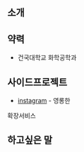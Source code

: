 
## 소개



## 약력

- 건국대학교 화학공학과

## 사이드프로젝트

- [instagram](https://instagram.com/ahyeonway) - 영롱한

 확장서비스

## 하고싶은 말
